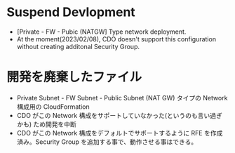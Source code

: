 # Suspend Devlopment
 - [Private - FW - Pubic (NATGW] Type network deployment.
 - At the moment(2023/02/08), CDO doesn't support this configuration without creating additonal Security Group.

# 開発を廃棄したファイル
- Private Subnet - FW Subnet - Public Subnet (NAT GW) タイプの Network 構成用の CloudFormation
- CDO がこの Network 構成をサポートしていなかった(というのも言い過ぎかも) ため開発を中断
- CDO がこの Network 構成をデフォルトでサポートするように RFE を作成済み。Security Group を追加する事で、動作させる事はできる。